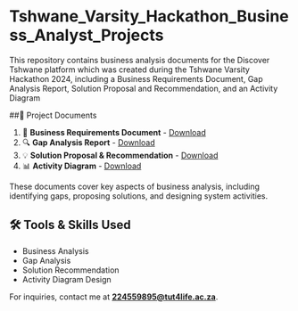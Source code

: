 # Tshwane_Varsity_Hackathon_Business_Analyst_Projects
This repository contains business analysis documents for the Discover Tshwane platform which was created during the Tshwane Varsity Hackathon 2024, including a Business Requirements Document, Gap Analysis Report, Solution Proposal and Recommendation, and an Activity Diagram

##📂 Project Documents  
1. 📜 **Business Requirements Document** - [Download](./Business%20Requirements%20Document%20(Discover%20Tshwane).pdf)  
2. 🔍 **Gap Analysis Report** - [Download](./Gap%20Analysis%20Report%20(Discover%20Tshwane).pdf)  
3. 💡 **Solution Proposal & Recommendation** - [Download](./Solution%20Proposal%20And%20Recommendation%20(Discover%20Tshwane).pdf)  
4. 📊 **Activity Diagram** - [Download](./Discover%20Tshwane%20Activity%20Diagram.drawio.pdf)  


These documents cover key aspects of business analysis, including identifying gaps, proposing solutions, and designing system activities.  

## 🛠 Tools & Skills Used  
- Business Analysis  
- Gap Analysis  
- Solution Recommendation  
- Activity Diagram Design  

For inquiries, contact me at **224559895@tut4life.ac.za**.  
